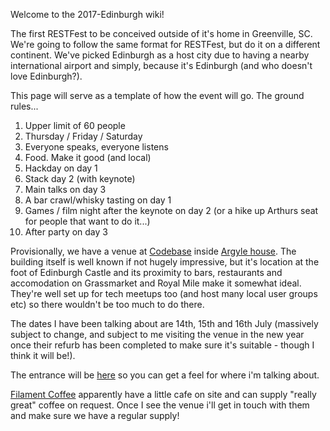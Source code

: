 Welcome to the 2017-Edinburgh wiki!

The first RESTFest to be conceived outside of it's home in Greenville, SC. We're going to follow the same format for RESTFest, but do it on a different continent. We've picked Edinburgh as a host city due to having a nearby international airport and simply, because it's Edinburgh (and who doesn't love Edinburgh?).

This page will serve as a template of how the event will go. The ground rules...

1. Upper limit of 60 people
1. Thursday / Friday / Saturday
1. Everyone speaks, everyone listens
1. Food. Make it good (and local)
1. Hackday on day 1
1. Stack day 2 (with keynote)
1. Main talks on day 3
1. A bar crawl/whisky tasting on day 1
1. Games / film night after the keynote on day 2 (or a hike up Arthurs seat for people that want to do it...)
1. After party on day 3

Provisionally, we have a venue at [Codebase](http://www.thisiscodebase.com/) inside [Argyle house](http://www.argylehouseedinburgh.com/). The building itself is well known if not hugely impressive, but it's location at the foot of Edinburgh Castle and its proximity to bars, restaurants and accomodation on Grassmarket and Royal Mile make it somewhat ideal. They're well set up for tech meetups too (and host many local user groups etc) so there wouldn't be too much to do there.

The dates I have been talking about are 14th, 15th and 16th July (massively subject to change, and subject to me visiting the venue in the new year once their refurb has been completed to make sure it's suitable - though I think it will be!).

The entrance will be [here](https://www.google.co.uk/maps/@55.9469525,-3.2023021,3a,75y,59.87h,92.6t/data=!3m6!1e1!3m4!1sR486BmLvwmYzNqkqaR1kxw!2e0!7i13312!8i6656) so you can get a feel for where i'm talking about.

[Filament Coffee](http://filamentcoffee.com/) apparently have a little cafe on site and can supply "really great" coffee on request. Once I see the venue i'll get in touch with them and make sure we have a regular supply!